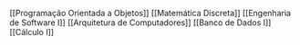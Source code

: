 [[Programação Orientada a Objetos]]
[[Matemática Discreta]]
[[Engenharia de Software I]]
[[Arquitetura de Computadores]]
[[Banco de Dados I]]
[[Cálculo I]]
